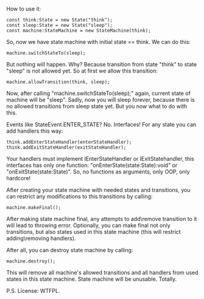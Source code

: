 How to use it:


    const think:State = new State("think");
    const sleep:State = new State("sleep");
    const machine:StateMachine = new StateMachine(think);


So, now we have state machine with initial state == think.
We can do this:


    machine.switchStateTo(sleep);


But nothing will happen. Why? Because transition from state "think" to state "sleep" is not allowed yet.
So at first we allow this transition:


    machine.allowTransition(think, sleep);


Now, after calling "machine.switchStateTo(sleep);" again, current state of machine will be "sleep".
Sadly, now you will sleep forever, because there is no allowed transitions from sleep state yet.
But you now what to do with this.

Events like StateEvent.ENTER_STATE? No. Interfaces!
For any state you can add handlers this way:


    think.addEnterStateHandler(enterStateHandler);
    think.addExitStateHandler(exitStateHandler);


Your handlers must implement IEnterStateHandler or IExitStatehandler, this interfaces has only one function: "onEnterState(state:State):void" or "onExitState(state:State)".
So, no functions as arguments, only OOP, only hardcore!

After creating your state machine with needed states and transitions, you can restrict any modifications to this transitions by calling:

    machine.makeFinal();

After making state machine final, any attempts to add\remove transition to it will lead to throwing error.
Optionally, you can make final not only transitions, but also states used in this state machine (this will restrict adding\removing handlers).

After all, you can destroy state machine by calling:

    machine.destroy();

This will remove all machine's allowed transitions and all handlers from used states in this state machine. State machine will be unusable. Totally.

P.S. License: WTFPL.